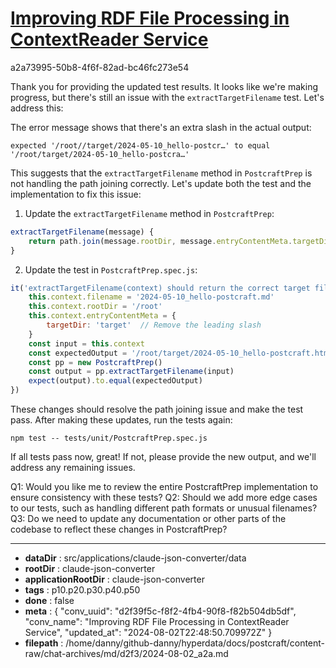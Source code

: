 # [Improving RDF File Processing in ContextReader Service](https://claude.ai/chat/d2f39f5c-f8f2-4fb4-90f8-f82b504db5df)

a2a73995-50b8-4f6f-82ad-bc46fc273e54

 Thank you for providing the updated test results. It looks like we're making progress, but there's still an issue with the `extractTargetFilename` test. Let's address this:

The error message shows that there's an extra slash in the actual output:
```
expected '/root//target/2024-05-10_hello-postcr…' to equal '/root/target/2024-05-10_hello-postcra…'
```

This suggests that the `extractTargetFilename` method in `PostcraftPrep` is not handling the path joining correctly. Let's update both the test and the implementation to fix this issue:

1. Update the `extractTargetFilename` method in `PostcraftPrep`:

```javascript
extractTargetFilename(message) {
    return path.join(message.rootDir, message.entryContentMeta.targetDir, this.extractSlug(message) + '.html')
}
```

2. Update the test in `PostcraftPrep.spec.js`:

```javascript
it('extractTargetFilename(context) should return the correct target filename', function () {
    this.context.filename = '2024-05-10_hello-postcraft.md'
    this.context.rootDir = '/root'
    this.context.entryContentMeta = {
        targetDir: 'target'  // Remove the leading slash
    }
    const input = this.context
    const expectedOutput = '/root/target/2024-05-10_hello-postcraft.html'
    const pp = new PostcraftPrep()
    const output = pp.extractTargetFilename(input)
    expect(output).to.equal(expectedOutput)
})
```

These changes should resolve the path joining issue and make the test pass. After making these updates, run the tests again:

```
npm test -- tests/unit/PostcraftPrep.spec.js
```

If all tests pass now, great! If not, please provide the new output, and we'll address any remaining issues.

Q1: Would you like me to review the entire PostcraftPrep implementation to ensure consistency with these tests?
Q2: Should we add more edge cases to our tests, such as handling different path formats or unusual filenames?
Q3: Do we need to update any documentation or other parts of the codebase to reflect these changes in PostcraftPrep?

---

* **dataDir** : src/applications/claude-json-converter/data
* **rootDir** : claude-json-converter
* **applicationRootDir** : claude-json-converter
* **tags** : p10.p20.p30.p40.p50
* **done** : false
* **meta** : {
  "conv_uuid": "d2f39f5c-f8f2-4fb4-90f8-f82b504db5df",
  "conv_name": "Improving RDF File Processing in ContextReader Service",
  "updated_at": "2024-08-02T22:48:50.709972Z"
}
* **filepath** : /home/danny/github-danny/hyperdata/docs/postcraft/content-raw/chat-archives/md/d2f3/2024-08-02_a2a.md